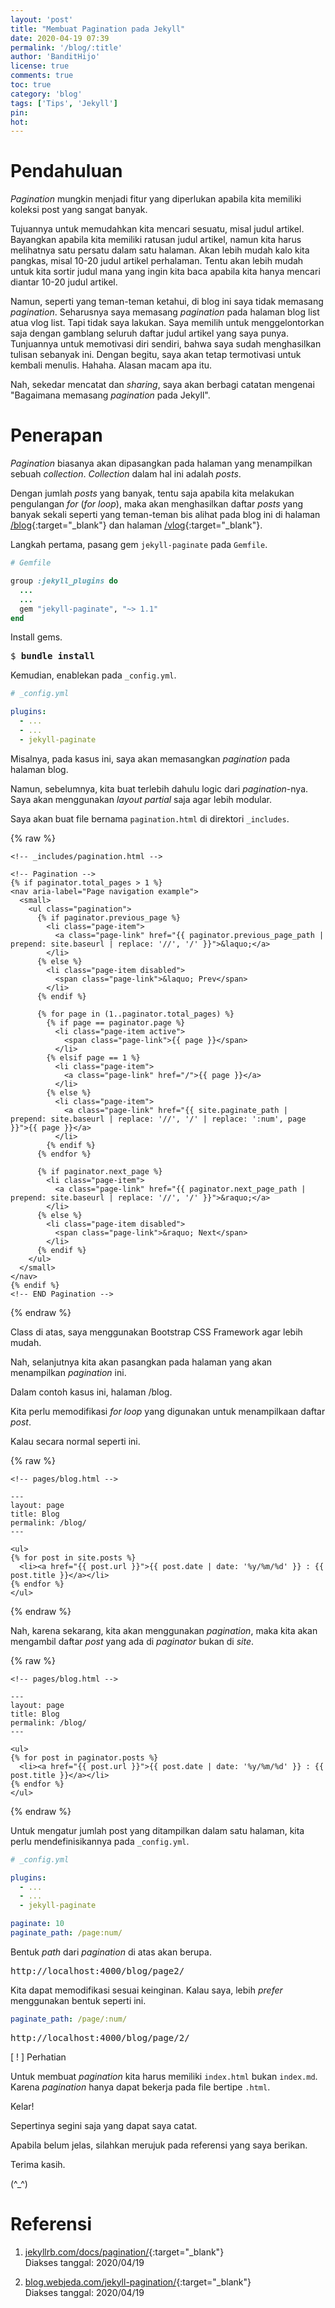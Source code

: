 ```yaml
---
layout: 'post'
title: "Membuat Pagination pada Jekyll"
date: 2020-04-19 07:39
permalink: '/blog/:title'
author: 'BanditHijo'
license: true
comments: true
toc: true
category: 'blog'
tags: ['Tips', 'Jekyll']
pin:
hot:
---
```


<!-- BANNER OF THE POST -->
<!-- <img class="post&#45;body&#45;img" src="{{ site.lazyload.logo_blank_banner }}" data&#45;echo="#" alt="banner"> -->

# Pendahuluan

*Pagination* mungkin menjadi fitur yang diperlukan apabila kita memiliki koleksi post yang sangat banyak.

Tujuannya untuk memudahkan kita mencari sesuatu, misal judul artikel. Bayangkan apabila kita memiliki ratusan judul artikel, namun kita harus melihatnya satu persatu dalam satu halaman. Akan lebih mudah kalo kita pangkas, misal 10-20 judul artikel perhalaman. Tentu akan lebih mudah untuk kita sortir judul mana yang ingin kita baca apabila kita hanya mencari diantar 10-20 judul artikel.

Namun, seperti yang teman-teman ketahui, di blog ini saya tidak memasang *pagination*. Seharusnya saya memasang *pagination* pada halaman blog list atua vlog list. Tapi tidak saya lakukan. Saya memilih untuk menggelontorkan saja dengan gamblang seluruh daftar judul artikel yang saya punya. Tunjuannya untuk memotivasi diri sendiri, bahwa saya sudah menghasilkan tulisan sebanyak ini. Dengan begitu, saya akan tetap termotivasi untuk kembali menulis. Hahaha. Alasan macam apa itu.

Nah, sekedar mencatat dan *sharing*, saya akan berbagi catatan mengenai "Bagaimana memasang *pagination* pada Jekyll".

# Penerapan

*Pagination* biasanya akan dipasangkan pada halaman yang menampilkan sebuah *collection*. *Collection* dalam hal ini adalah *posts*.

Dengan jumlah *posts* yang banyak, tentu saja apabila kita melakukan pengulangan *for* (*for loop*), maka akan menghasilkan daftar *posts* yang banyak sekali seperti yang teman-teman bis alihat pada blog ini di halaman [/blog](/blog){:target="_blank"} dan halaman [/vlog](/vlog){:target="_blank"}.

Langkah pertama, pasang gem `jekyll-paginate` pada `Gemfile`.

```ruby
# Gemfile

group :jekyll_plugins do
  ...
  ...
  gem "jekyll-paginate", "~> 1.1"
end
```

Install gems.

<pre>
$ <b>bundle install</b>
</pre>

Kemudian, enablekan pada `_config.yml`.

```yaml
# _config.yml

plugins:
  - ...
  - ...
  - jekyll-paginate

```

Misalnya, pada kasus ini, saya akan memasangkan *pagination* pada halaman blog.

Namun, sebelumnya, kita buat terlebih dahulu logic dari *pagination*-nya. Saya akan menggunakan *layout partial* saja agar lebih modular.

Saya akan buat file bernama `pagination.html` di direktori `_includes`.

{% raw %}
```liquid
<!-- _includes/pagination.html -->

<!-- Pagination -->
{% if paginator.total_pages > 1 %}
<nav aria-label="Page navigation example">
  <small>
    <ul class="pagination">
      {% if paginator.previous_page %}
        <li class="page-item">
          <a class="page-link" href="{{ paginator.previous_page_path | prepend: site.baseurl | replace: '//', '/' }}">&laquo;</a>
        </li>
      {% else %}
        <li class="page-item disabled">
          <span class="page-link">&laquo; Prev</span>
        </li>
      {% endif %}

      {% for page in (1..paginator.total_pages) %}
        {% if page == paginator.page %}
          <li class="page-item active">
            <span class="page-link">{{ page }}</span>
          </li>
        {% elsif page == 1 %}
          <li class="page-item">
            <a class="page-link" href="/">{{ page }}</a>
          </li>
        {% else %}
          <li class="page-item">
            <a class="page-link" href="{{ site.paginate_path | prepend: site.baseurl | replace: '//', '/' | replace: ':num', page }}">{{ page }}</a>
          </li>
        {% endif %}
      {% endfor %}

      {% if paginator.next_page %}
        <li class="page-item">
          <a class="page-link" href="{{ paginator.next_page_path | prepend: site.baseurl | replace: '//', '/' }}">&raquo;</a>
        </li>
      {% else %}
        <li class="page-item disabled">
          <span class="page-link">&raquo; Next</span>
        </li>
      {% endif %}
    </ul>
  </small>
</nav>
{% endif %}
<!-- END Pagination -->
```
{% endraw %}

Class di atas, saya menggunakan Bootstrap CSS Framework agar lebih mudah.

Nah, selanjutnya kita akan pasangkan pada halaman yang akan menampilkan *pagination* ini.

Dalam contoh kasus ini, halaman /blog.

Kita perlu memodifikasi *for loop* yang digunakan untuk menampilkaan daftar *post*.

Kalau secara normal seperti ini.

{% raw %}
```liquid
<!-- pages/blog.html -->

---
layout: page
title: Blog
permalink: /blog/
---

<ul>
{% for post in site.posts %}
  <li><a href="{{ post.url }}">{{ post.date | date: '%y/%m/%d' }} : {{ post.title }}</a></li>
{% endfor %}
</ul>
```
{% endraw %}

Nah, karena sekarang, kita akan menggunakan *pagination*, maka kita akan mengambil daftar *post* yang ada di *paginator* bukan di *site*.

{% raw %}
```liquid
<!-- pages/blog.html -->

---
layout: page
title: Blog
permalink: /blog/
---

<ul>
{% for post in paginator.posts %}
  <li><a href="{{ post.url }}">{{ post.date | date: '%y/%m/%d' }} : {{ post.title }}</a></li>
{% endfor %}
</ul>
```
{% endraw %}

Untuk mengatur jumlah post yang ditampilkan dalam satu halaman, kita perlu mendefinisikannya pada `_config.yml`.

```yaml
# _config.yml

plugins:
  - ...
  - ...
  - jekyll-paginate

paginate: 10
paginate_path: /page:num/
```

Bentuk *path* dari *pagination* di atas akan berupa.

<pre class="url">
http://localhost:4000/blog/page2/
</pre>

Kita dapat memodifikasi sesuai keinginan. Kalau saya, lebih *prefer* menggunakan bentuk seperti ini.

```yaml
paginate_path: /page/:num/
```

<pre class="url">
http://localhost:4000/blog/page/2/
</pre>

<div class="blockquote-red">
<div class="blockquote-red-title">[ ! ] Perhatian</div>
<p>
Untuk membuat <i>pagination</i> kita harus memiliki <code>index.html</code> bukan <code>index.md</code>. Karena <i>pagination</i> hanya dapat bekerja pada file bertipe <code>.html</code>.
</p>
</div>

Kelar!

Sepertinya segini saja yang dapat saya catat.

Apabila belum jelas, silahkan merujuk pada referensi yang saya berikan.

Terima kasih.

(^_^)






# Referensi

1. [jekyllrb.com/docs/pagination/](https://jekyllrb.com/docs/pagination/){:target="_blank"}
<br>Diakses tanggal: 2020/04/19

2. [blog.webjeda.com/jekyll-pagination/](https://blog.webjeda.com/jekyll-pagination/){:target="_blank"}
<br>Diakses tanggal: 2020/04/19
